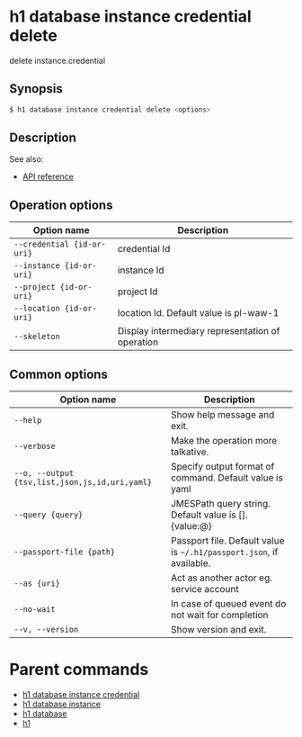
# h1 database instance credential delete

delete instance.credential

## Synopsis

```bash
$ h1 database instance credential delete <options>
```

## Description

See also:

* [API reference](https://api.hyperone.com/v2/docs#operation/v1:database:instance.credential:delete)

## Operation options

| Option name                    | Description                                      |
| ------------------------------ | ------------------------------------------------ |
| ```--credential {id-or-uri}``` | credential Id                                    |
| ```--instance {id-or-uri}```   | instance Id                                      |
| ```--project {id-or-uri}```    | project Id                                       |
| ```--location {id-or-uri}```   | location Id. Default value is pl-waw-1           |
| ```--skeleton```               | Display intermediary representation of operation |

## Common options

| Option name                                        | Description                                                              |
| -------------------------------------------------- | ------------------------------------------------------------------------ |
| ```--help```                                       | Show help message and exit.                                              |
| ```--verbose```                                    | Make the operation more talkative.                                       |
| ```--o, --output {tsv,list,json,js,id,uri,yaml}``` | Specify output format of command. Default value is yaml                  |
| ```--query {query}```                              | JMESPath query string. Default value is [].\{value:@\}                   |
| ```--passport-file {path}```                       | Passport file. Default value is ```~/.h1/passport.json```, if available. |
| ```--as {uri}```                                   | Act as another actor eg. service account                                 |
| ```--no-wait```                                    | In case of queued event do not wait for completion                       |
| ```--v, --version```                               | Show version and exit.                                                   |

# Parent commands

* [h1 database instance credential](./../README.md)
* [h1 database instance](./../../README.md)
* [h1 database](./../../../README.md)
* [h1](./../../../../README.md)

